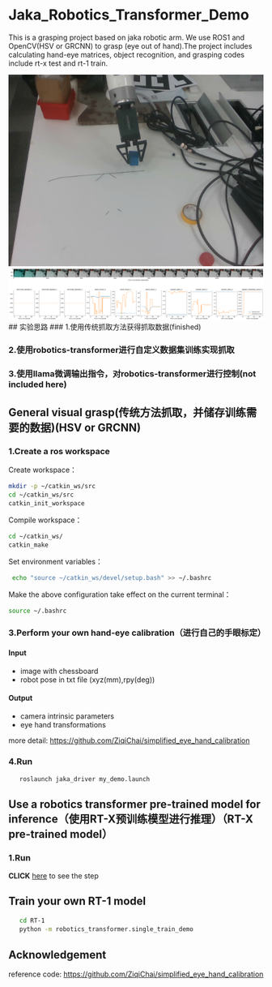 # Jaka_Robotics_Transformer_Demo
This is a grasping project based on jaka robotic arm. We use ROS1 and OpenCV(HSV or GRCNN) to grasp (eye out of hand).The project includes calculating hand-eye matrices, object recognition, and grasping codes include rt-x test and rt-1 train.


<img src="grasp.png" alt="jaka">
<img src="rt-x.png" alt="rt-x">
## 实验思路
### 1.使用传统抓取方法获得抓取数据(finished)

### 2.使用robotics-transformer进行自定义数据集训练实现抓取

### 3.使用llama微调输出指令，对robotics-transformer进行控制(not included here)

## General visual grasp(传统方法抓取，并储存训练需要的数据)(HSV or GRCNN)
### 1.Create a ros workspace
Create workspace：
```bash
mkdir -p ~/catkin_ws/src
cd ~/catkin_ws/src
catkin_init_workspace
```
Compile workspace：
```bash
cd ~/catkin_ws/
catkin_make
```
Set environment variables：
```bash
 echo "source ~/catkin_ws/devel/setup.bash" >> ~/.bashrc
```
Make the above configuration take effect on the current terminal：
```bash
source ~/.bashrc
```
### 3.Perform your own hand-eye calibration（进行自己的手眼标定）
#### Input
- image with chessboard
- robot pose in txt file (xyz(mm),rpy(deg))

#### Output
- camera intrinsic parameters
- eye hand transformations
  
more detail: https://github.com/ZiqiChai/simplified_eye_hand_calibration

### 4.Run
```bash
   roslaunch jaka_driver my_demo.launch
```

## Use a robotics transformer pre-trained model for inference（使用RT-X预训练模型进行推理）（RT-X pre-trained model）
### 1.Run

**CLICK** [here](https://github.com/AlexandreQ27/RT-X-Demo/tree/91c4622712b1ece0cc3290fcbb3f9d1481460da6) to see the step

## Train your own RT-1 model
```bash
   cd RT-1
   python -m robotics_transformer.single_train_demo
```

## Acknowledgement
reference code: https://github.com/ZiqiChai/simplified_eye_hand_calibration
